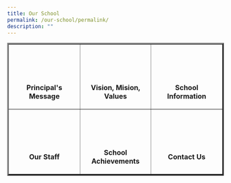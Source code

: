 ```yaml
---
title: Our School
permalink: /our-school/permalink/
description: ""
---
```

<table style="border-collapse: collapse; width: 100%; margin-left: auto; margin-right: auto;" border="3">
<tbody>
<tr>
<td style="width: 33.3333%; text-align: center;">
<p>&nbsp;</p>
<p>&nbsp;</p>
<p><strong>Principal's Message</strong></p>
</td>
<td style="width: 33.3333%; text-align: center;">
<p>&nbsp;</p>
<p>&nbsp;</p>
<p><strong>Vision, Mision, Values</strong></p>
</td>
<td style="width: 33.3333%; text-align: center;">
<p>&nbsp;</p>
<p>&nbsp;</p>
<p><strong>School Information</strong></p>
</td>
</tr>
<tr>
<td style="width: 33.3333%; text-align: center;">
<p>&nbsp;</p>
<p>&nbsp;</p>
<p><strong>Our Staff</strong></p>
</td>
<td style="width: 33.3333%; text-align: center;">
<p>&nbsp;</p>
<p>&nbsp;</p>
<p><strong>School Achievements</strong></p>
</td>
<td style="width: 33.3333%; text-align: center;">
<p>&nbsp;</p>
<p>&nbsp;</p>
<p><strong>Contact Us</strong></p>
</td>
</tr>
</tbody>
</table>
